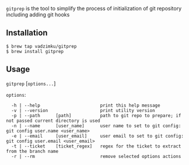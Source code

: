 `gitprep` is the tool to simplify the process of initialization of git repository including adding git hooks

## Installation

`$ brew tap vadzimku/gitprep` \
`$ brew install gitprep`

## Usage

`gitprep` [`options...`]

`options`:

```
  -h | --help                       print this help message
  -v | --version                    print utility version
  -p | --path      [path]           path to git repo to prepare; if not passed current directory is used
  -n | --name      [user_name]      user name to set to git config: git config user.name <user_name>
  -e | --email     [user_email]     user email to set to git config: git config user.email <user_email>
  -t | --ticket    [ticket_regex]   regex for the ticket to extract from the branch name
  -r | --rm                         remove selected options actions
```
